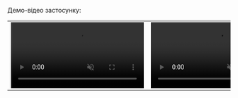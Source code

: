 Демо-відео застосунку:

<table width="100%">
<tr>
  <td align="left" valign="top" width="25%">
<video autoplay="autoplay" muted="true" loop="loop" controls="controls" src="https://github.com/Viacheslav12345/clothing_store/assets/101039162/85266447-ff17-4c0c-a483-5ff33f61389f.mp4" type="video/mp4"  ></video>
 </td>
 <td align="left" valign="top" width="25%">
<video autoplay="autoplay" muted="true" loop="loop" controls="controls" src="https://github.com/Viacheslav12345/clothing_store/assets/101039162/59092c8e-09e4-41b2-8f58-3ba87aca1a4a.mp4" type="video/mp4"  ></video>
 </td>
<td align="left" valign="top" width="25%">
<video autoplay="autoplay" muted="true" loop="loop" controls="controls" src="https://github.com/Viacheslav12345/clothing_store/assets/101039162/308fcc74-c6d3-484e-adb0-4990beefd39e.mp4" type="video/mp4"  ></video>
</td>
<td align="left" valign="top" width="25%">
<video autoplay="autoplay" muted="true" loop="loop" controls="controls" src="https://github.com/Viacheslav12345/clothing_store/assets/101039162/e499dd39-4766-4fce-a482-1e2037c8814b.mp4" type="video/mp4"  ></video>
 </td>
 

</tr>
</table>
